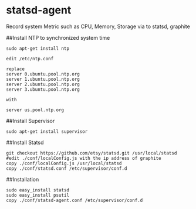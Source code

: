 statsd-agent
============
Record system Metric such as CPU, Memory, Storage via to statsd, graphite

##Install NTP to synchronized system time
```
sudo apt-get install ntp

edit /etc/ntp.conf

replace
server 0.ubuntu.pool.ntp.org
server 1.ubuntu.pool.ntp.org
server 2.ubuntu.pool.ntp.org
server 3.ubuntu.pool.ntp.org

with

server us.pool.ntp.org
```

##Install Supervisor
```
sudo apt-get install supervisor
```
##Install Statsd
```
git checkout https://github.com/etsy/statsd.git /usr/local/statsd
#edit ./conf/localConfig.js with the ip address of graphite
copy ./conf/localConfig.js /usr/local/statsd
copy ./conf/statsd.conf /etc/supervisor/conf.d

```
##Installation
```
sudo easy_install statsd
sudo easy_install psutil
copy ./conf/statsd-agent.conf /etc/supervisor/conf.d
```
